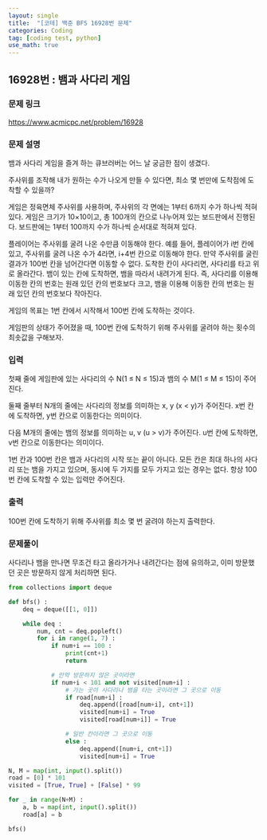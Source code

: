 ```yaml
---
layout: single
title:  "[코테] 백준 BFS 16928번 문제"
categories: Coding
tag: [coding test, python]
use_math: true
---
```


## 16928번 : 뱀과 사다리 게임
### 문제 링크
<https://www.acmicpc.net/problem/16928>

### 문제 설명
뱀과 사다리 게임을 즐겨 하는 큐브러버는 어느 날 궁금한 점이 생겼다.

주사위를 조작해 내가 원하는 수가 나오게 만들 수 있다면, 최소 몇 번만에 도착점에 도착할 수 있을까?

게임은 정육면체 주사위를 사용하며, 주사위의 각 면에는 1부터 6까지 수가 하나씩 적혀있다. 게임은 크기가 10×10이고, 총 100개의 칸으로 나누어져 있는 보드판에서 진행된다. 보드판에는 1부터 100까지 수가 하나씩 순서대로 적혀져 있다.

플레이어는 주사위를 굴려 나온 수만큼 이동해야 한다. 예를 들어, 플레이어가 i번 칸에 있고, 주사위를 굴려 나온 수가 4라면, i+4번 칸으로 이동해야 한다. 만약 주사위를 굴린 결과가 100번 칸을 넘어간다면 이동할 수 없다. 도착한 칸이 사다리면, 사다리를 타고 위로 올라간다. 뱀이 있는 칸에 도착하면, 뱀을 따라서 내려가게 된다. 즉, 사다리를 이용해 이동한 칸의 번호는 원래 있던 칸의 번호보다 크고, 뱀을 이용해 이동한 칸의 번호는 원래 있던 칸의 번호보다 작아진다.

게임의 목표는 1번 칸에서 시작해서 100번 칸에 도착하는 것이다.

게임판의 상태가 주어졌을 때, 100번 칸에 도착하기 위해 주사위를 굴려야 하는 횟수의 최솟값을 구해보자.

### 입력
첫째 줄에 게임판에 있는 사다리의 수 N(1 ≤ N ≤ 15)과 뱀의 수 M(1 ≤ M ≤ 15)이 주어진다.

둘째 줄부터 N개의 줄에는 사다리의 정보를 의미하는 x, y (x < y)가 주어진다. x번 칸에 도착하면, y번 칸으로 이동한다는 의미이다.

다음 M개의 줄에는 뱀의 정보를 의미하는 u, v (u > v)가 주어진다. u번 칸에 도착하면, v번 칸으로 이동한다는 의미이다.

1번 칸과 100번 칸은 뱀과 사다리의 시작 또는 끝이 아니다. 모든 칸은 최대 하나의 사다리 또는 뱀을 가지고 있으며, 동시에 두 가지를 모두 가지고 있는 경우는 없다. 항상 100번 칸에 도착할 수 있는 입력만 주어진다.

### 출력
100번 칸에 도착하기 위해 주사위를 최소 몇 번 굴려야 하는지 출력한다.

### 문제풀이
사다리나 뱀을 만나면 무조건 타고 올라가거나 내려간다는 점에 유의하고, 이미 방문했던 곳은 방문하지 않게 처리하면 된다.


```python
from collections import deque

def bfs() : 
    deq = deque([[1, 0]])

    while deq : 
        num, cnt = deq.popleft() 
        for i in range(1, 7) :
            if num+i == 100 : 
                print(cnt+1)
                return             

            # 만약 방문하지 않은 곳이라면
            if num+i < 101 and not visited[num+i] :
                # 가는 곳이 사다리나 뱀을 타는 곳이라면 그 곳으로 이동 
                if road[num+i] : 
                    deq.append([road[num+i], cnt+1])
                    visited[num+i] = True
                    visited[road[num+i]] = True

                # 일반 칸이라면 그 곳으로 이동
                else : 
                    deq.append([num+i, cnt+1])
                    visited[num+i] = True

N, M = map(int, input().split())
road = [0] * 101
visited = [True, True] + [False] * 99

for _ in range(N+M) : 
    a, b = map(int, input().split())
    road[a] = b

bfs()
```
